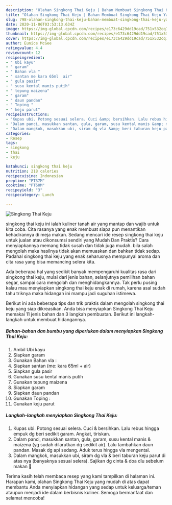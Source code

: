 ```yaml
---
description: "Olahan Singkong Thai Keju | Bahan Membuat Singkong Thai Keju Yang Mudah Dan Praktis"
title: "Olahan Singkong Thai Keju | Bahan Membuat Singkong Thai Keju Yang Mudah Dan Praktis"
slug: 798-olahan-singkong-thai-keju-bahan-membuat-singkong-thai-keju-yang-mudah-dan-praktis
date: 2020-11-06T03:53:13.634Z
image: https://img-global.cpcdn.com/recipes/e173c6429dd19cad/751x532cq70/singkong-thai-keju-foto-resep-utama.jpg
thumbnail: https://img-global.cpcdn.com/recipes/e173c6429dd19cad/751x532cq70/singkong-thai-keju-foto-resep-utama.jpg
cover: https://img-global.cpcdn.com/recipes/e173c6429dd19cad/751x532cq70/singkong-thai-keju-foto-resep-utama.jpg
author: Eunice McGee
ratingvalue: 4.4
reviewcount: 12
recipeingredient:
- " Ubi kayu"
- " garam"
- " Bahan vla "
- " santan me kara 65ml  air"
- " gula pasir"
- " susu kental manis putih"
- " tepung maizena"
- " garam"
- " daun pandan"
- " Toping "
- " keju parut"
recipeinstructions:
- "Kupas ubi. Potong sesuai selera. Cuci &amp; bersihkan. Lalu rebus hingga empuk dg beri sedikit garam. Angkat, tiriskan."
- "Dalam panci, masukkan santan, gula, garam, susu kental manis &amp; maizena (yg sudah dilarutkan dg sedikit air). Lalu tambahkan daun pandan. Masak dg api sedang. Aduk terus hingga vla mengental."
- "Dalam mangkok, masukkan ubi, siram dg vla &amp; beri taburan keju parut di atas nya (banyaknya sesuai selera). Sajikan dg cinta &amp; doa dlu sebelum makan 🥰"
categories:
- Resep
tags:
- singkong
- thai
- keju

katakunci: singkong thai keju 
nutrition: 218 calories
recipecuisine: Indonesian
preptime: "PT37M"
cooktime: "PT60M"
recipeyield: "3"
recipecategory: Lunch

---
```



![Singkong Thai Keju](https://img-global.cpcdn.com/recipes/e173c6429dd19cad/751x532cq70/singkong-thai-keju-foto-resep-utama.jpg)


singkong thai keju ini ialah kuliner tanah air yang mantap dan wajib untuk kita coba. Cita rasanya yang enak membuat siapa pun menantikan kehadirannya di meja makan.
Sedang mencari ide resep singkong thai keju untuk jualan atau dikonsumsi sendiri yang Mudah Dan Praktis? Cara menyiapkannya memang tidak susah dan tidak juga mudah. bila salah mengolah maka hasilnya tidak akan memuaskan dan bahkan tidak sedap. Padahal singkong thai keju yang enak seharusnya mempunyai aroma dan cita rasa yang bisa memancing selera kita.

Ada beberapa hal yang sedikit banyak mempengaruhi kualitas rasa dari singkong thai keju, mulai dari jenis bahan, selanjutnya pemilihan bahan segar, sampai cara mengolah dan menghidangkannya. Tak perlu pusing kalau mau menyiapkan singkong thai keju enak di rumah, karena asal sudah tahu triknya maka hidangan ini mampu jadi suguhan istimewa.




Berikut ini ada beberapa tips dan trik praktis dalam mengolah singkong thai keju yang siap dikreasikan. Anda bisa menyiapkan Singkong Thai Keju memakai 11 jenis bahan dan 3 langkah pembuatan. Berikut ini langkah-langkah untuk membuat hidangannya.

<!--inarticleads1-->

##### Bahan-bahan dan bumbu yang diperlukan dalam menyiapkan Singkong Thai Keju:

1. Ambil  Ubi kayu
1. Siapkan  garam
1. Gunakan  Bahan vla :
1. Siapkan  santan (me: kara 65ml + air)
1. Siapkan  gula pasir
1. Gunakan  susu kental manis putih
1. Gunakan  tepung maizena
1. Siapkan  garam
1. Siapkan  daun pandan
1. Gunakan  Toping :
1. Gunakan  keju parut




<!--inarticleads2-->

##### Langkah-langkah menyiapkan Singkong Thai Keju:

1. Kupas ubi. Potong sesuai selera. Cuci &amp; bersihkan. Lalu rebus hingga empuk dg beri sedikit garam. Angkat, tiriskan.
1. Dalam panci, masukkan santan, gula, garam, susu kental manis &amp; maizena (yg sudah dilarutkan dg sedikit air). Lalu tambahkan daun pandan. Masak dg api sedang. Aduk terus hingga vla mengental.
1. Dalam mangkok, masukkan ubi, siram dg vla &amp; beri taburan keju parut di atas nya (banyaknya sesuai selera). Sajikan dg cinta &amp; doa dlu sebelum makan 🥰




Terima kasih telah membaca resep yang kami tampilkan di halaman ini. Harapan kami, olahan Singkong Thai Keju yang mudah di atas dapat membantu Anda menyiapkan hidangan yang sedap untuk keluarga/teman ataupun menjadi ide dalam berbisnis kuliner. Semoga bermanfaat dan selamat mencoba!
